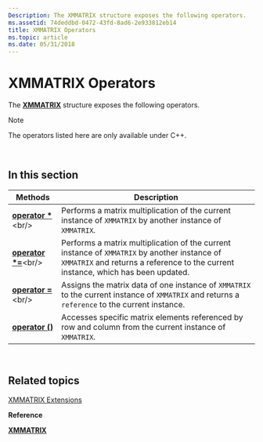```yaml
---
Description: The XMMATRIX structure exposes the following operators.
ms.assetid: 74deddbd-0472-43fd-8ad6-2e933812eb14
title: XMMATRIX Operators
ms.topic: article
ms.date: 05/31/2018
---
```


# XMMATRIX Operators

The [**XMMATRIX**](https://msdn.microsoft.com/en-us/library/Ee419959(v=VS.85).aspx) structure exposes the following operators.

> [!Note]  
> The operators listed here are only available under C++.

 

## In this section



| Methods                                                    | Description                                                                                                                                                                                   |
|------------------------------------------------------------|-----------------------------------------------------------------------------------------------------------------------------------------------------------------------------------------------|
| [**operator \***](https://msdn.microsoft.com/en-us/library/Ff621686(v=VS.85).aspx)<br/>    | Performs a matrix multiplication of the current instance of `XMMATRIX` by another instance of `XMMATRIX`.<br/>                                                                          |
| [**operator \*=**](https://msdn.microsoft.com/en-us/library/Ff621687(v=VS.85).aspx)<br/> | Performs a matrix multiplication of the current instance of `XMMATRIX` by another instance of `XMMATRIX` and returns a reference to the current instance, which has been updated. <br/> |
| [**operator =**](https://msdn.microsoft.com/en-us/library/Ee420128(v=VS.85).aspx)<br/>      | Assigns the matrix data of one instance of `XMMATRIX` to the current instance of `XMMATRIX` and returns a `reference` to the current instance. <br/>                                    |
| [**operator ()**](xmmatrix-operator-parens.md)<br/> | Accesses specific matrix elements referenced by row and column from the current instance of `XMMATRIX`. <br/>                                                                           |



 

## Related topics

<dl> <dt>

[XMMATRIX Extensions](ovw-xmmatrix-extensions.md)
</dt> <dt>

**Reference**
</dt> <dt>

[**XMMATRIX**](https://msdn.microsoft.com/en-us/library/Ee419959(v=VS.85).aspx)
</dt> </dl>

 

 




